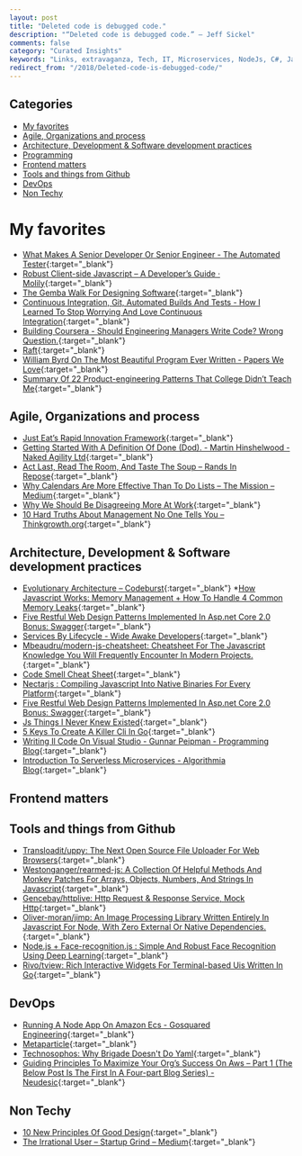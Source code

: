 ```yaml
---
layout: post
title: "Deleted code is debugged code."
description: "“Deleted code is debugged code.” – Jeff Sickel"
comments: false
category: "Curated Insights"
keywords: "Links, extravaganza, Tech, IT, Microservices, NodeJs, C#, Javascript, Solution architecture"
redirect_from: "/2018/Deleted-code-is-debugged-code/"
---
```


## Categories ##
* [My favorites](#favorites)
* [Agile, Organizations and process](#agile)
* [Architecture, Development & Software development practices](#development)
* [Programming](#net)
* [Frontend matters](#web)
* [Tools and things from Github](#tools)
* [DevOps](#devops)
* [Non Techy](#notechhere)

# My favorites<a name="favorites"></a> #
* [What Makes A Senior Developer Or Senior Engineer - The Automated Tester](http://www.theautomatedtester.co.uk/blog/2018/what-makes-a-senior-developer-or-senior-engineer.html){:target="_blank"}
* [Robust Client-side Javascript – A Developer’s Guide · Molily](https://molily.de/robust-javascript/){:target="_blank"}
* [The Gemba Walk For Designing Software](https://jimmybogard.com/the-gemba-walk-for-designing-software/){:target="_blank"}
* [Continuous Integration, Git, Automated Builds And Tests - How I Learned To Stop Worrying And Love Continuous Integration](http://www.codemag.com/article/1801101){:target="_blank"}
* [Building Coursera - Should Engineering Managers Write Code? Wrong Question.](https://building.coursera.org/blog/2016/12/01/should-engineering-managers-write-code-wrong-question/){:target="_blank"}
* [Raft](http://thesecretlivesofdata.com/raft/){:target="_blank"}
* [William Byrd On The Most Beautiful Program Ever Written - Papers We Love](http://paperswelove.org/2017/video/will-byrd-most-beautiful-program/){:target="_blank"}
* [Summary Of 22 Product-engineering Patterns That College Didn’t Teach Me](https://engblog.nextdoor.com/summary-of-22-product-engineering-patterns-that-college-didnt-teach-me-77790331d8fa){:target="_blank"}

## Agile, Organizations and process<a name="agile"></a> ##
* [Just Eat’s Rapid Innovation Framework](https://tech.just-eat.com/2018/01/03/just-eats-rapid-innovation-framework/){:target="_blank"}
* [Getting Started With A Definition Of Done (Dod). - Martin Hinshelwood - Naked Agility Ltd](https://nkdagility.com/getting-started-definition-done-dod/){:target="_blank"}
* [Act Last, Read The Room, And Taste The Soup – Rands In Repose](http://randsinrepose.com/archives/act-last-read-the-room-and-taste-the-soup/){:target="_blank"}
* [Why Calendars Are More Effective Than To Do Lists – The Mission – Medium](https://medium.com/the-mission/why-calendars-are-more-effective-than-to-do-lists-9bc6ce3bee50){:target="_blank"}
* [Why We Should Be Disagreeing More At Work](https://hbr.org/2018/01/why-we-should-be-disagreeing-more-at-work?__s=wakwmyepmhismx8ehtnp){:target="_blank"}
* [10 Hard Truths About Management No One Tells You – Thinkgrowth.org](https://thinkgrowth.org/10-hard-truths-about-management-no-one-tells-you-667157ebdfec?__s=wakwmyepmhismx8ehtnp){:target="_blank"}

## Architecture, Development & Software development practices <a name="development"></a> ##
* [Evolutionary Architecture – Codeburst](https://codeburst.io/evolutionary-architecture-27dae14b323d){:target="_blank"}
*[How Javascript Works: Memory Management + How To Handle 4 Common Memory Leaks](https://blog.sessionstack.com/how-javascript-works-memory-management-how-to-handle-4-common-memory-leaks-3f28b94cfbec){:target="_blank"}
* [Five Restful Web Design Patterns Implemented In Asp.net Core 2.0 Bonus: Swagger](https://blog.jeremylikness.com/5-rest-api-designs-in-dot-net-core-6-9e87cf562241){:target="_blank"}
* [Services By Lifecycle - Wide Awake Developers](http://www.michaelnygard.com/blog/2018/01/services-by-lifecycle/){:target="_blank"}
* [Mbeaudru/modern-js-cheatsheet: Cheatsheet For The Javascript Knowledge You Will Frequently Encounter In Modern Projects.](https://github.com/mbeaudru/modern-js-cheatsheet){:target="_blank"}
* [Code Smell Cheat Sheet](https://engineering.gusto.com/code-smell-cheat-sheet/){:target="_blank"}
* [Nectarjs : Compiling Javascript Into Native Binaries For Every Platform](https://codeburst.io/nectarjs-compiling-javascript-into-native-binaries-for-every-platform-2efb2083a4a){:target="_blank"}
* [Five Restful Web Design Patterns Implemented In Asp.net Core 2.0 Bonus: Swagger](https://blog.jeremylikness.com/5-rest-api-designs-in-dot-net-core-6-9e87cf562241){:target="_blank"}
* [Js Things I Never Knew Existed](https://air.ghost.io/js-things-i-never-knew-existed/){:target="_blank"}
* [5 Keys To Create A Killer Cli In Go](https://blog.alexellis.io/5-keys-to-a-killer-go-cli/){:target="_blank"}
* [Writing Il Code On Visual Studio - Gunnar Peipman - Programming Blog](http://gunnarpeipman.com/2018/01/il-visual-studio/){:target="_blank"}
* [Introduction To Serverless Microservices - Algorithmia Blog](https://blog.algorithmia.com/introduction-to-serverless-microservices/){:target="_blank"}

## Frontend matters <a name="web"></a> ##

## Tools and things from Github <a name="tools"></a> ##
* [Transloadit/uppy: The Next Open Source File Uploader For Web Browsers](https://github.com/transloadit/uppy){:target="_blank"}
* [Westonganger/rearmed-js: A Collection Of Helpful Methods And Monkey Patches For Arrays, Objects, Numbers, And Strings In Javascript](https://github.com/westonganger/rearmed-js){:target="_blank"}
* [Gencebay/httplive: Http Request & Response Service, Mock Http](https://github.com/gencebay/httplive){:target="_blank"}
* [Oliver-moran/jimp: An Image Processing Library Written Entirely In Javascript For Node, With Zero External Or Native Dependencies.](https://github.com/oliver-moran/jimp){:target="_blank"}
* [Node.js + Face-recognition.js : Simple And Robust Face Recognition Using Deep Learning](https://medium.com/@muehler.v/node-js-face-recognition-js-simple-and-robust-face-recognition-using-deep-learning-ea5ba8e852){:target="_blank"}
* [Rivo/tview: Rich Interactive Widgets For Terminal-based Uis Written In Go](https://github.com/rivo/tview){:target="_blank"}

## DevOps<a name="devops"></a> ##
* [Running A Node App On Amazon Ecs - Gosquared Engineering](https://engineering.gosquared.com/running-node-app-amazon-ecs){:target="_blank"}
* [Metaparticle](https://metaparticle.io/){:target="_blank"}
* [Technosophos: Why Brigade Doesn't Do Yaml](http://technosophos.com/2018/01/04/why-brigade-doesn-t-do-yaml.html){:target="_blank"}
* [Guiding Principles To Maximize Your Org’s Success On Aws – Part 1 (The Below Post Is The First In A Four-part Blog Series) - Neudesic](https://www.neudesic.com/blog/four-guiding-principles-maximize-organizations-success-aws/){:target="_blank"}

## Non Techy<a name="notechere"></a> ##
* [10 New Principles Of Good Design](https://www.fastcodesign.com/90154519/10-new-principles-of-good-design){:target="_blank"}
* [The Irrational User – Startup Grind – Medium](https://medium.com/startup-grind/cognitive-bias-ad5f9fe7f59b){:target="_blank"}
